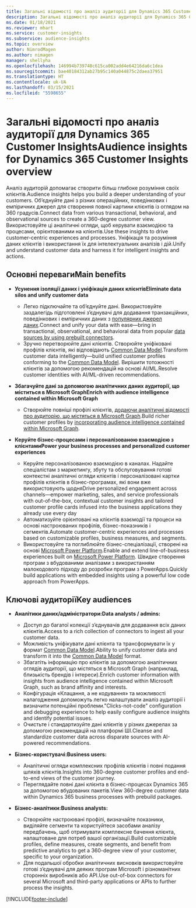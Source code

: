 ```yaml
---
title: Загальні відомості про аналіз аудиторії для Dynamics 365 Customer Insights
description: Загальні відомості про аналіз аудиторії для Dynamics 365 Customer Insights.
ms.date: 01/18/2021
ms.reviewer: mhart
ms.service: customer-insights
ms.subservice: audience-insights
ms.topic: overview
author: NimrodMagen
ms.author: nimagen
manager: shellyha
ms.openlocfilehash: 146994b739748c615ca002add4e64216da6c1dea
ms.sourcegitcommit: bae40184312ab27b95c140a044875c2daea37951
ms.translationtype: HT
ms.contentlocale: uk-UA
ms.lasthandoff: 03/15/2021
ms.locfileid: "5598655"
---
```

# <a name="audience-insights-for-dynamics-365-customer-insights-overview"></a><span data-ttu-id="b8390-103">Загальні відомості про аналіз аудиторії для Dynamics 365 Customer Insights</span><span class="sxs-lookup"><span data-stu-id="b8390-103">Audience insights for Dynamics 365 Customer Insights overview</span></span>

<span data-ttu-id="b8390-104">Аналіз аудиторій допомагає створити більш глибоке розуміння своїх клієнтів.</span><span class="sxs-lookup"><span data-stu-id="b8390-104">Audience insights helps you build a deeper understanding of your customers.</span></span> <span data-ttu-id="b8390-105">Об’єднуйте дані з різних операційних, поведінкових і емпіричних джерел для створення повної картини клієнтів із оглядом на 360 градусів.</span><span class="sxs-lookup"><span data-stu-id="b8390-105">Connect data from various transactional, behavioral, and observational sources to create a 360-degree customer view.</span></span> <span data-ttu-id="b8390-106">Використовуйте ці аналітичні огляди, щоб керувати взаємодією та процесами, орієнтованими на клієнтів.</span><span class="sxs-lookup"><span data-stu-id="b8390-106">Use these insights to drive customer-centric experiences and processes.</span></span> <span data-ttu-id="b8390-107">Уніфікація та розуміння даних клієнтів і використання їх для інтелектуальних аналізів і дій.</span><span class="sxs-lookup"><span data-stu-id="b8390-107">Unify and understand customer data and harness it for intelligent insights and actions.</span></span>

## <a name="main-benefits"></a><span data-ttu-id="b8390-108">Основні переваги</span><span class="sxs-lookup"><span data-stu-id="b8390-108">Main benefits</span></span> 

- <span data-ttu-id="b8390-109">**Усунення ізоляції даних і уніфікація даних клієнтів**</span><span class="sxs-lookup"><span data-stu-id="b8390-109">**Eliminate data silos and unify customer data**</span></span>

  - <span data-ttu-id="b8390-110">Легко підключайте та об’єднуйте дані. Використовуйте заздалегідь підготовлені з’єднувачі для додавання транзакційних, поведінкових і емпіричних даних з [популярних джерел даних](data-sources.md).</span><span class="sxs-lookup"><span data-stu-id="b8390-110">Connect and unify your data with ease—bring in transactional, observational, and behavioral data from popular [data sources by using prebuilt connectors](data-sources.md).</span></span>
  - <span data-ttu-id="b8390-111">Зручно перетворюйте дані клієнтів. Створюйте уніфіковані профілів клієнтів, які відповідають [Common Data Model](/common-data-model/).</span><span class="sxs-lookup"><span data-stu-id="b8390-111">Transform customer data intelligently—build unified customer profiles conforming to the [Common Data Model](/common-data-model/).</span></span> <span data-ttu-id="b8390-112">Вирішити тотожності клієнтів за допомогою рекомендацій на основі AI/ML.</span><span class="sxs-lookup"><span data-stu-id="b8390-112">Resolve customer identities with AI/ML-driven recommendations.</span></span>

- <span data-ttu-id="b8390-113">**Збагачуйте дані за допомогою аналітичних даних аудиторії, що міститься в Microsoft Graph**</span><span class="sxs-lookup"><span data-stu-id="b8390-113">**Enrich with audience intelligence contained within Microsoft Graph**</span></span>

  - <span data-ttu-id="b8390-114">Створюйте повніші профілі клієнтів, [додаючи аналітичні відомості про аудиторію, що містяться в Microsoft Graph](enrichment-microsoft-graph.md).</span><span class="sxs-lookup"><span data-stu-id="b8390-114">Build richer customer profiles by [incorporating audience intelligence contained within Microsoft Graph](enrichment-microsoft-graph.md).</span></span>  

- <span data-ttu-id="b8390-115">**Керуйте бізнес-процесами і персоналізованою взаємодією з клієнтами**</span><span class="sxs-lookup"><span data-stu-id="b8390-115">**Power your business processes and personalized customer experiences**</span></span>

  - <span data-ttu-id="b8390-116">Керуйте персоналізованою взаємодією в каналах. Надайте спеціалістам з маркетингу, збуту та обслуговування готові контекстні аналітичні огляди клієнтів і персоналізовані картки профілів клієнтів в бізнес-програмах, які вони вже використовують щодня</span><span class="sxs-lookup"><span data-stu-id="b8390-116">Drive personalized engagement across channels—empower marketing, sales, and service professionals with out-of-the-box, contextual customer insights and tailored customer profile cards infused into the business applications they already use every day</span></span>
  - <span data-ttu-id="b8390-117">Автоматизуйте орієнтовані на клієнтів взаємодії та процеси на основі настроюваних профілів, бізнес-показників і сегментів.</span><span class="sxs-lookup"><span data-stu-id="b8390-117">Automate customer-centric experiences and processes based on customizable profiles, business measures, and segments.</span></span>
  - <span data-ttu-id="b8390-118">Використовуйте та поглиблюйте бізнес-спеціалізації, створені на основі [Microsoft Power Platform](https://powerplatform.microsoft.com/).</span><span class="sxs-lookup"><span data-stu-id="b8390-118">Enable and extend line-of-business experiences built on [Microsoft Power Platform](https://powerplatform.microsoft.com/).</span></span> <span data-ttu-id="b8390-119">Швидке створення програм з вбудованими аналізами з використанням малокодового підходу до розробки програм з PowerApps.</span><span class="sxs-lookup"><span data-stu-id="b8390-119">Quickly build applications with embedded insights using a powerful low code approach from PowerApps.</span></span>  

## <a name="key-audiences"></a><span data-ttu-id="b8390-120">Ключові аудиторії</span><span class="sxs-lookup"><span data-stu-id="b8390-120">Key audiences</span></span>

- <span data-ttu-id="b8390-121">**Аналітики даних/адміністратори:**</span><span class="sxs-lookup"><span data-stu-id="b8390-121">**Data analysts / admins:**</span></span>

  - <span data-ttu-id="b8390-122">Доступ до багатої колекції з’єднувачів для додавання всіх даних клієнтів.</span><span class="sxs-lookup"><span data-stu-id="b8390-122">Access to a rich collection of connectors to ingest all your customer data.</span></span>
  - <span data-ttu-id="b8390-123">Можливість уніфікувати дані клієнта та трансформувати їх у формат [Common Data Model](/common-data-model/).</span><span class="sxs-lookup"><span data-stu-id="b8390-123">Ability to unify customer data and transform it into the [Common Data Model](/common-data-model/) format.</span></span>
  - <span data-ttu-id="b8390-124">Збагатіть інформацію про клієнтів за допомогою аналітичних оглядів аудиторії, що містяться в Microsoft Graph (наприклад, близькість брендів і інтереси).</span><span class="sxs-lookup"><span data-stu-id="b8390-124">Enrich customer information with insights from audience intelligence contained within Microsoft Graph, such as brand affinity and interests.</span></span>
  - <span data-ttu-id="b8390-125">Конфігурація «Клацання, а не кодування» та можливості налагодження допоможуть легко налаштувати аналіз аудиторії і визначити потенційні проблеми.</span><span class="sxs-lookup"><span data-stu-id="b8390-125">"Clicks-not-code" configuration and debugging experience to help easily configure audience insights and identify potential issues.</span></span>
  - <span data-ttu-id="b8390-126">Очистьте і стандартизуйте дані клієнтів у різних джерелах за допомогою рекомендацій на платформі ШІ.</span><span class="sxs-lookup"><span data-stu-id="b8390-126">Cleanse and standardize customer data across disparate sources with AI-powered recommendations.</span></span>  

- <span data-ttu-id="b8390-127">**Бізнес-користувачі:**</span><span class="sxs-lookup"><span data-stu-id="b8390-127">**Business users:**</span></span>

  - <span data-ttu-id="b8390-128">Аналітичні огляди комплексних профілів клієнтів і повні подання шляхів клієнтів.</span><span class="sxs-lookup"><span data-stu-id="b8390-128">Insights into 360-degree customer profiles and end-to-end views of the customer journey.</span></span>
  - <span data-ttu-id="b8390-129">Переглядайте повні дані клієнта в бізнес-процесах Dynamics 365 за допомогою вбудованих пакетів.</span><span class="sxs-lookup"><span data-stu-id="b8390-129">View 360-degree customer data within Dynamics 365 business processes with prebuild packages.</span></span>

- <span data-ttu-id="b8390-130">**Бізнес-аналітики:**</span><span class="sxs-lookup"><span data-stu-id="b8390-130">**Business analysts:**</span></span>

  - <span data-ttu-id="b8390-131">Створюйте настроювані профілі, визначайте показники, виділяйте сегменти та користуйтеся засобами аналізу передбачень, щоб отримувати комплексне бачення клієнта, налаштоване для потреб вашої організації.</span><span class="sxs-lookup"><span data-stu-id="b8390-131">Build customizable profiles, define measures, create segments, and benefit from predictive analytics to get a 360-degree view of your customer, specific to your organization.</span></span>  
  - <span data-ttu-id="b8390-132">Для подальшої обробки аналітичних висновків використовуйте готові з’єднувачі для деяких програм Microsoft і різноманітних сторонніх виробників або API.</span><span class="sxs-lookup"><span data-stu-id="b8390-132">Use out-of-box connectors for several Microsoft and third-party applications or APIs to further process the insights.</span></span>


[!INCLUDE[footer-include](../includes/footer-banner.md)]